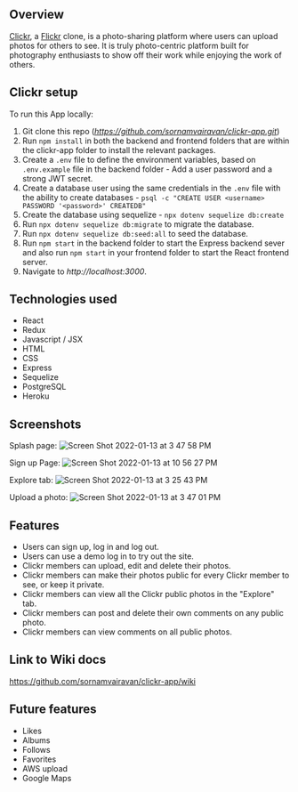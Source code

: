 ## Overview
[Clickr](https://clickr-app.herokuapp.com/), a [Flickr](https://www.flickr.com/) clone, is a photo-sharing platform where users can upload photos for others to see. It is truly photo-centric platform built for photography enthusiasts to show off their work while enjoying the work of others.

## Clickr setup

To run this App locally:
  1. Git clone this repo (*https://github.com/sornamvairavan/clickr-app.git*)
  3. Run `npm install` in both the backend and frontend folders that are within the clickr-app folder to install the relevant packages.
  4. Create a `.env` file to define the environment variables, based on `.env.example` file in the backend folder - Add a user password and a strong JWT secret.
  5. Create a database user using the same credentials in the `.env` file with the ability to create databases - `psql -c "CREATE USER <username> PASSWORD '<password>' CREATEDB"`
  6. Create the database using sequelize - `npx dotenv sequelize db:create`
  7. Run `npx dotenv sequelize db:migrate` to migrate the database.
  8. Run `npx dotenv sequelize db:seed:all` to seed the database.
  9. Run `npm start` in the backend folder to start the Express backend sever and also run `npm start` in your frontend folder to start the React frontend server.
  10. Navigate to *http://localhost:3000*.

## Technologies used
  - React
  - Redux
  - Javascript / JSX
  - HTML
  - CSS
  - Express
  - Sequelize
  - PostgreSQL
  - Heroku

## Screenshots
Splash page:
![Screen Shot 2022-01-13 at 3 47 58 PM](https://user-images.githubusercontent.com/80495013/149426663-3f58f798-8135-47eb-8fef-37eeadbfe32d.png)

Sign up Page:
![Screen Shot 2022-01-13 at 10 56 27 PM](https://user-images.githubusercontent.com/80495013/149464682-b959920d-a1d7-4325-87c5-bcd3d30a9091.png)

Explore tab:
![Screen Shot 2022-01-13 at 3 25 43 PM](https://user-images.githubusercontent.com/80495013/149425856-7aafc77c-3eb7-472a-b9b6-cdf7ec0a57f1.png)

Upload a photo:
![Screen Shot 2022-01-13 at 3 47 01 PM](https://user-images.githubusercontent.com/80495013/149426573-dde49165-ff6b-43c2-b61c-5578448ccddc.png)

## Features
- Users can sign up, log in and log out.
- Users can use a demo log in to try out the site.
- Clickr members can upload, edit and delete their photos.
- Clickr members can make their photos public for every Clickr member to see, or keep it private.
- Clickr members can view all the Clickr public photos in the "Explore" tab.
- Clickr members can post and delete their own comments on any public photo.
- Clickr members can view comments on all public photos.

## Link to Wiki docs
https://github.com/sornamvairavan/clickr-app/wiki

## Future features
- Likes
- Albums
- Follows
- Favorites
- AWS upload
- Google Maps
